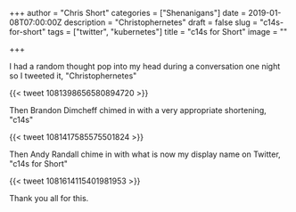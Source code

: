 +++
author = "Chris Short"
categories = ["Shenanigans"]
date = 2019-01-08T07:00:00Z
description = "Christophernetes"
draft = false
slug = "c14s-for-short"
tags = ["twitter", "kubernetes"]
title = "c14s for Short"
image = ""

+++

I had a random thought pop into my head during a conversation one night so I tweeted it, "Christophernetes"

{{< tweet 1081398656580894720 >}}

Then Brandon Dimcheff chimed in with a very appropriate shortening, "c14s"

{{< tweet 1081417585575501824 >}}

Then Andy Randall chime in with what is now my display name on Twitter, "c14s for Short"

{{< tweet 1081614115401981953 >}}

Thank you all for this.